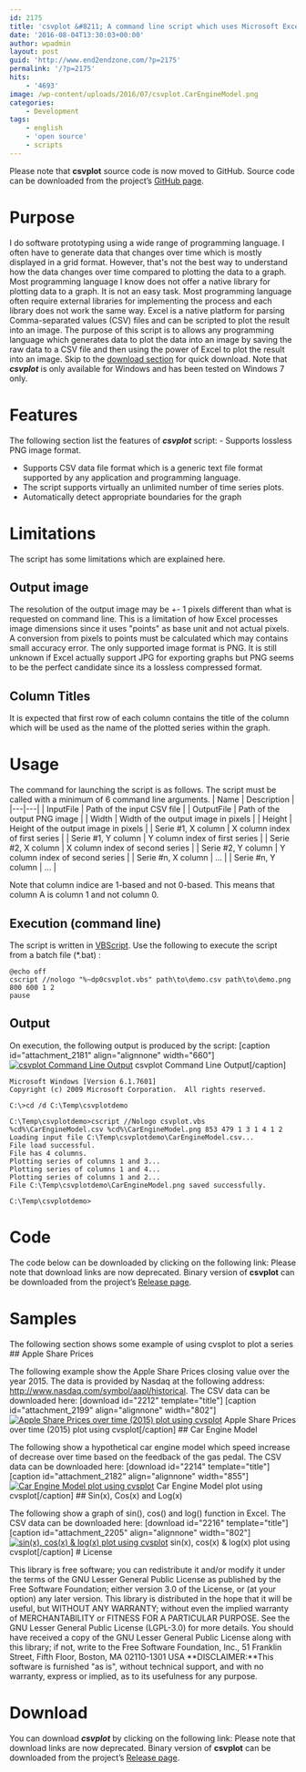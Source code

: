 ```yaml
---
id: 2175
title: 'csvplot &#8211; A command line script which uses Microsoft Excel to plot a graph from a Comma-separated values (CSV) file'
date: '2016-08-04T13:30:03+00:00'
author: wpadmin
layout: post
guid: 'http://www.end2endzone.com/?p=2175'
permalink: '/?p=2175'
hits:
    - '4693'
image: /wp-content/uploads/2016/07/csvplot.CarEngineModel.png
categories:
    - Development
tags:
    - english
    - 'open source'
    - scripts
---
```


Please note that **csvplot** source code is now moved to GitHub. Source code can be downloaded from the project’s [GitHub page](http://github.com/end2endzone/csvplot).

# Purpose

I do software prototyping using a wide range of programming language. I often have to generate data that changes over time which is mostly displayed in a grid format. However, that's not the best way to understand how the data changes over time compared to plotting the data to a graph. Most programming language I know does not offer a native library for plotting data to a graph. It is not an easy task. Most programming language often require external libraries for implementing the process and each library does not work the same way. Excel is a native platform for parsing Comma-separated values (CSV) files and can be scripted to plot the result into an image. The purpose of this script is to allows any programming language which generates data to plot the data into an image by saving the raw data to a CSV file and then using the power of Excel to plot the result into an image. Skip to the [download section](#Download) for quick download. Note that ***csvplot*** is only available for Windows and has been tested on Windows 7 only.

# Features

The following section list the features of ***csvplot*** script: - Supports lossless PNG image format.
- Supports CSV data file format which is a generic text file format supported by any application and programming language.
- The script supports virtually an unlimited number of time series plots.
- Automatically detect appropriate boundaries for the graph

# Limitations

The script has some limitations which are explained here.

## Output image

The resolution of the output image may be +- 1 pixels different than what is requested on command line. This is a limitation of how Excel processes image dimensions since it uses "points" as base unit and not actual pixels. A conversion from pixels to points must be calculated which may contains small accuracy error. The only supported image format is PNG. It is still unknown if Excel actually support JPG for exporting graphs but PNG seems to be the perfect candidate since its a lossless compressed format.

## Column Titles

It is expected that first row of each column contains the title of the column which will be used as the name of the plotted series within the graph.

# Usage

The command for launching the script is as follows. The script must be called with a minimum of 6 command line arguments. | Name | Description |
|---|---|
| InputFile | Path of the input CSV file |
| OutputFile | Path of the output PNG image |
| Width | Width of the output image in pixels |
| Height | Height of the output image in pixels |
| Serie #1, X column | X column index of first series |
| Serie #1, Y column | Y column index of first series |
| Serie #2, X column | X column index of second series |
| Serie #2, Y column | Y column index of second series |
| Serie #n, X column | ... |
| Serie #n, Y column | ... |

Note that column indice are 1-based and not 0-based. This means that column A is column 1 and not column 0.

## Execution (command line)

The script is written in [VBScript](http://en.wikipedia.org/wiki/VBScript). Use the following to execute the script from a batch file (\*.bat) :

```
@echo off
cscript //nologo "%~dp0csvplot.vbs" path\to\demo.csv path\to\demo.png 800 600 1 2
pause
```

## Output

On execution, the following output is produced by the script: \[caption id="attachment\_2181" align="alignnone" width="660"\][![csvplot Command Line Output](https://www.end2endzone.com/wp-content/uploads/2016/07/csvplot-command-line-output.png)](https://www.end2endzone.com/wp-content/uploads/2016/07/csvplot-command-line-output.png) csvplot Command Line Output\[/caption\]

```
Microsoft Windows [Version 6.1.7601]
Copyright (c) 2009 Microsoft Corporation.  All rights reserved.

C:\>cd /d C:\Temp\csvplotdemo

C:\Temp\csvplotdemo>cscript //Nologo csvplot.vbs %cd%\CarEngineModel.csv %cd%\CarEngineModel.png 853 479 1 3 1 4 1 2 Loading input file C:\Temp\csvplotdemo\CarEngineModel.csv...
File load successful.
File has 4 columns.
Plotting series of columns 1 and 3...
Plotting series of columns 1 and 4...
Plotting series of columns 1 and 2...
File C:\Temp\csvplotdemo\CarEngineModel.png saved successfully.

C:\Temp\csvplotdemo>
```

# Code

The code below can be downloaded by clicking on the following link: Please note that download links are now deprecated. Binary version of **csvplot** can be downloaded from the project’s [Release page](http://github.com/end2endzone/csvplot/releases/latest).

# Samples

The following section shows some example of using cvsplot to plot a series ## Apple Share Prices

The following example show the Apple Share Prices closing value over the year 2015. The data is provided by Nasdaq at the following address: <http://www.nasdaq.com/symbol/aapl/historical>. The CSV data can be downloaded here: \[download id="2212" template="title"\] \[caption id="attachment\_2199" align="alignnone" width="802"\][![Apple Share Prices over time (2015) plot using cvsplot](https://www.end2endzone.com/wp-content/uploads/2016/08/Apple-Share-Prices-over-time-2015.png)](https://www.end2endzone.com/wp-content/uploads/2016/08/Apple-Share-Prices-over-time-2015.png) Apple Share Prices over time (2015) plot using cvsplot\[/caption\] ## Car Engine Model

The following show a hypothetical car engine model which speed increase of decrease over time based on the feedback of the gas pedal. The CSV data can be downloaded here: \[download id="2214" template="title"\] \[caption id="attachment\_2182" align="alignnone" width="855"\][![Car Engine Model plot using cvsplot](https://www.end2endzone.com/wp-content/uploads/2016/07/csvplot.CarEngineModel.png)](https://www.end2endzone.com/wp-content/uploads/2016/07/csvplot.CarEngineModel.png) Car Engine Model plot using cvsplot\[/caption\] ## Sin(x), Cos(x) and Log(x)

The following show a graph of sin(), cos() and log() function in Excel. The CSV data can be downloaded here: \[download id="2216" template="title"\] \[caption id="attachment\_2205" align="alignnone" width="802"\][![sin(x), cos(x) & log(x) plot using cvsplot](https://www.end2endzone.com/wp-content/uploads/2016/08/sinxcosxlogx.png)](https://www.end2endzone.com/wp-content/uploads/2016/08/sinxcosxlogx.png) sin(x), cos(x) &amp; log(x) plot using cvsplot\[/caption\] # License

This library is free software; you can redistribute it and/or modify it under the terms of the GNU Lesser General Public License as published by the Free Software Foundation; either version 3.0 of the License, or (at your option) any later version. This library is distributed in the hope that it will be useful, but WITHOUT ANY WARRANTY; without even the implied warranty of MERCHANTABILITY or FITNESS FOR A PARTICULAR PURPOSE. See the GNU Lesser General Public License (LGPL-3.0) for more details. You should have received a copy of the GNU Lesser General Public License along with this library; if not, write to the Free Software Foundation, Inc., 51 Franklin Street, Fifth Floor, Boston, MA 02110-1301 USA **DISCLAIMER:**This software is furnished "as is", without technical support, and with no warranty, express or implied, as to its usefulness for any purpose.

# Download

You can download ***csvplot*** by clicking on the following link: Please note that download links are now deprecated. Binary version of **csvplot** can be downloaded from the project’s [Release page](http://github.com/end2endzone/csvplot/releases/latest).